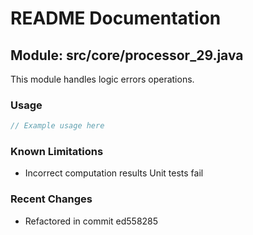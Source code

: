# README Documentation

## Module: src/core/processor_29.java

This module handles logic errors operations.

### Usage

```javascript
// Example usage here
```

### Known Limitations

- Incorrect computation results Unit tests fail

### Recent Changes

- Refactored in commit ed558285
